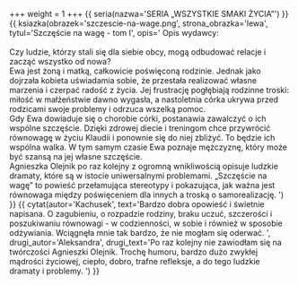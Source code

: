 +++
weight = 1
+++
{{ seria(nazwa='SERIA „WSZYSTKIE SMAKI ŻYCIA”') }}
{{ ksiazka(obrazek='szczescie-na-wage.png', strona_obrazka='lewa', tytul='Szczęście na wagę - tom I', opis='
Opis wydawcy:<br/><br/>
Czy ludzie, którzy stali się dla siebie obcy, mogą odbudować relacje i zacząć wszystko od nowa?<br/>
Ewa jest żoną i matką, całkowicie poświęconą rodzinie. Jednak jako dojrzała kobieta uświadamia sobie, że przestała realizować własne marzenia i czerpać radość z życia. Jej frustrację pogłębiają rodzinne troski: miłość w małżeństwie dawno wygasła, a nastoletnia córka ukrywa przed rodzicami swoje problemy i odrzuca wszelką pomoc.<br/>
Gdy Ewa dowiaduje się o chorobie córki, postanawia zawalczyć o ich wspólne szczęście. Dzięki zdrowej diecie i treningom chce przywrócić równowagę w życiu Klaudii i ponownie się do niej zbliżyć. To będzie ich wspólna walka. W tym samym czasie Ewa poznaje mężczyznę, który może być szansą na jej własne szczęście.<br/>
Agnieszka Olejnik po raz kolejny z ogromną wnikliwością opisuje ludzkie dramaty, które są w istocie uniwersalnymi problemami. „Szczęście na wagę” to powieść przełamująca stereotypy i pokazująca, jak ważna jest równowaga między poświęceniem dla innych a troską o samorealizację.
') }}
{{ cytat(autor='Kachusek', text='Bardzo dobra opowieść i świetnie napisana. O zagubieniu, o rozpadzie rodziny, braku uczuć, szczerości i poszukiwaniu równowagi - w codzienności, w sobie i również w sposobie odżywiania. Wciągnęła mnie tak bardzo, że nie mogłam się oderwać. ', drugi_autor='Aleksandra', drugi_text='Po raz kolejny nie zawiodłam się na twórczości Agnieszki Olejnik. Trochę humoru, bardzo dużo zwykłej mądrości życiowej, ciepło, dobro, trafne refleksje, a do tego ludzkie dramaty i problemy. ') }}
